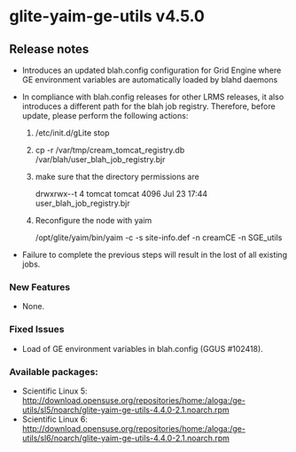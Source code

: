 # glite-yaim-ge-utils v4.5.0

## Release notes 
 * Introduces an updated blah.config configuration for Grid Engine where GE environment variables are automatically loaded by blahd daemons
 * In compliance with blah.config releases for other LRMS releases, it also introduces a different path for the blah job registry. Therefore, before update, please perform the following actions:
 
   1) /etc/init.d/gLite stop
 
   2) cp -r /var/tmp/cream_tomcat_registry.db /var/blah/user_blah_job_registry.bjr

   3) make sure that the directory permissions are 

      drwxrwx--t 4 tomcat tomcat 4096 Jul 23 17:44 user_blah_job_registry.bjr

   4) Reconfigure the node with yaim
   
      /opt/glite/yaim/bin/yaim -c -s site-info.def -n creamCE -n SGE_utils

 * Failure to complete the previous steps will result in the lost of all existing jobs. 

### New Features
 * None.

### Fixed Issues
 * Load of GE environment variables in blah.config (GGUS #102418).

### Available packages:
 * Scientific Linux 5: http://download.opensuse.org/repositories/home:/aloga:/ge-utils/sl5/noarch/glite-yaim-ge-utils-4.4.0-2.1.noarch.rpm 
 * Scientific Linux 6: http://download.opensuse.org/repositories/home:/aloga:/ge-utils/sl6/noarch/glite-yaim-ge-utils-4.4.0-2.1.noarch.rpm 
